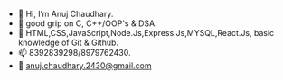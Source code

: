 - 👋 Hi, I’m Anuj Chaudhary.
- 👀 good grip on  C, C++/OOP's & DSA.
- 🌱 HTML,CSS,JavaScript,Node.Js,Express.Js,MYSQL,React.Js, basic knowledge of Git & Github.
- 📫 8392839298/8979762430.
- 📧 anuj.chaudhary.2430@gmail.com
<!---
Anxu30/Anxu30 is a ✨ special ✨ repository because its `README.md` (this file) appears on your GitHub profile.
You can click the Preview link to take a look at your changes.
--->
